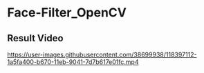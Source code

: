 # Face-Filter_OpenCV

## Result Video

https://user-images.githubusercontent.com/38699938/118397112-1a5fa400-b670-11eb-9041-7d7b617e01fc.mp4



